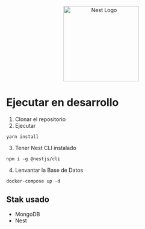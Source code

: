 <p align="center">
  <a href="http://nestjs.com/" target="blank"><img src="https://nestjs.com/img/logo-small.svg" width="200" alt="Nest Logo" /></a>
</p>

# Ejecutar en desarrollo

1. Clonar el repositorio
2. Ejecutar
 ```
 yarn install
 ```
3. Tener Nest CLI instalado 
```
npm i -g @nestjs/cli
```

4. Lenvantar la Base de Datos
```
docker-compose up -d
```

## Stak usado

* MongoDB
* Nest






